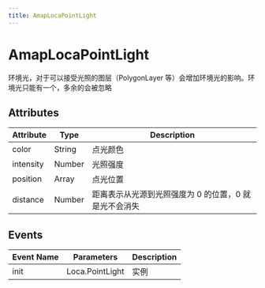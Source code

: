 ```yaml
---
title: AmapLocaPointLight
---
```


# AmapLocaPointLight
环境光，对于可以接受光照的图层（PolygonLayer 等）会增加环境光的影响。环境光只能有一个，多余的会被忽略

## Attributes

Attribute | Type | Description
---|---|---|
color | String | 点光颜色
intensity | Number | 光照强度
position | Array<Number> | 点光位置
distance | Number | 距离表示从光源到光照强度为 0 的位置，0 就是光不会消失

## Events

Event Name | Parameters | Description
---|---|---|
init | Loca.PointLight | 实例
